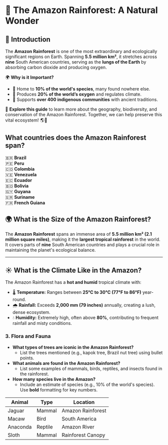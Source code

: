 # 🌿 The Amazon Rainforest: A Natural Wonder  

## 📌 Introduction  

The **Amazon Rainforest** is one of the most extraordinary and ecologically significant regions on Earth. Spanning **5.5 million km²**, it stretches across **nine** South American countries, serving as the **lungs of the Earth** by absorbing carbon dioxide and producing oxygen.  

🌍 **Why is it Important?**  
- 🌱 Home to **10% of the world's species**, many found nowhere else.  
- 🌊 Produces **20% of the world’s oxygen** and regulates climate.  
- 🏡 Supports **over 400 indigenous communities** with ancient traditions.  

📖 **Explore this guide** to learn more about the geography, biodiversity, and conservation of the Amazon Rainforest. Together, we can help preserve this vital ecosystem! 🌎💚  


## What countries does the Amazon Rainforest span?

 🇧🇷 **Brazil**  
🇵🇪 **Peru**  
🇨🇴 **Colombia**  
🇻🇪 **Venezuela**  
🇪🇨 **Ecuador**  
🇧🇴 **Bolivia**  
🇬🇾 **Guyana**  
🇸🇷 **Suriname**  
🇫🇷 **French Guiana**


## 🌍 What is the Size of the Amazon Rainforest?  

The **Amazon Rainforest** spans an immense area of **5.5 million km² (2.1 million square miles)**, making it the **largest tropical rainforest** in the world. It covers parts of **nine** South American countries and plays a crucial role in maintaining the planet's ecological balance.  

---

## ☀️ What is the Climate Like in the Amazon?  

The Amazon Rainforest has a **hot and humid** tropical climate with:  

- 🌡 **Temperature:** Ranges between **25°C to 30°C (77°F to 86°F)** year-round.  
- 🌧 **Rainfall:** Exceeds **2,000 mm (79 inches)** annually, creating a lush, dense ecosystem.  
- 💧 **Humidity:** Extremely high, often above **80%**, contributing to frequent rainfall and misty conditions.  

### **3. Flora and Fauna**

- **What types of trees are iconic in the Amazon Rainforest?**
    - List the trees mentioned (e.g., kapok tree, Brazil nut tree) using bullet points.
- **What animals are found in the Amazon Rainforest?**
    - List some examples of mammals, birds, reptiles, and insects found in the rainforest.
- **How many species live in the Amazon?**
    - Include an estimate of species (e.g., 10% of the world's species). Use **bold** formatting for key numbers.

| Animal         | Type       | Location           |
|----------------|------------|--------------------|
| Jaguar         | Mammal     | Amazon Rainforest  |
| Macaw          | Bird       | South America      |
| Anaconda       | Reptile    | Amazon River       |
| Sloth          | Mammal     | Rainforest Canopy  |
